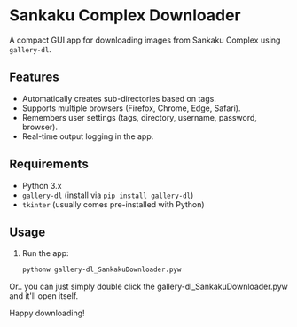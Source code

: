 # Sankaku Complex Downloader

A compact GUI app for downloading images from Sankaku Complex using `gallery-dl`.

## Features
- Automatically creates sub-directories based on tags.
- Supports multiple browsers (Firefox, Chrome, Edge, Safari).
- Remembers user settings (tags, directory, username, password, browser).
- Real-time output logging in the app.

## Requirements
- Python 3.x
- `gallery-dl` (install via `pip install gallery-dl`)
- `tkinter` (usually comes pre-installed with Python)

## Usage
1. Run the app:
   ```bash
   pythonw gallery-dl_SankakuDownloader.pyw

Or.. you can just simply double click the gallery-dl_SankakuDownloader.pyw and it'll open itself.

Happy downloading!
